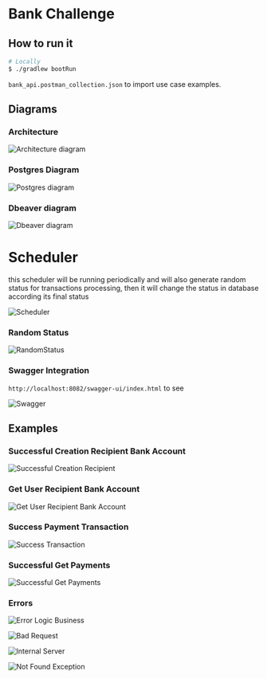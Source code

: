 # Bank Challenge

## How to run it

```bash
# Locally
$ ./gradlew bootRun

```

`bank_api.postman_collection.json` to import use case
examples.

## Diagrams

### Architecture

![Architecture diagram](files/diagrams/ArquitectureDiagram.png)

### Postgres Diagram

![Postgres diagram](files/diagrams/PostgresDiagram.png)

### Dbeaver diagram

![Dbeaver diagram](files/diagrams/DiagramDbeaver.png)

# Scheduler

this scheduler will be running periodically and will also generate random status for transactions processing, then
it will change the status in database according its final status 

![Scheduler](./files/demo/Scheduler.png)

### Random Status

![RandomStatus](./files/demo/RandomStatus.png)

### Swagger Integration

`http://localhost:8082/swagger-ui/index.html` to see

![Swagger](./files/SwaggerIntegration.png)

## Examples

### Successful Creation Recipient Bank Account

![Successful Creation Recipient](files/demo/SuccessCreationRecipientBankAccount.png)

### Get User Recipient Bank Account

![Get User Recipient Bank Account](files/demo/GetUserRecipientBank.png)

### Success Payment Transaction

![Success Transaction](files/demo/SuccessTransaction.png)


### Successful Get Payments

![Successful Get Payments](files/demo/SuccessGetPayments.png)

### Errors

![Error Logic Business](files/demo/LogicBusiness.png)

![Bad Request](files/demo/BadRequest.png)

![Internal Server](files/demo/InternalServerEror.png)

![Not Found Exception](files/demo/NotFoundException.png)

